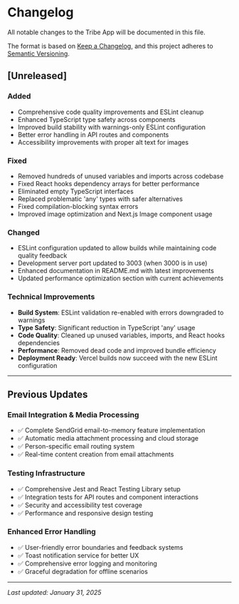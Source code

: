 # Changelog

All notable changes to the Tribe App will be documented in this file.

The format is based on [Keep a Changelog](https://keepachangelog.com/en/1.0.0/),
and this project adheres to [Semantic Versioning](https://semver.org/spec/v2.0.0.html).

## [Unreleased]

### Added
- Comprehensive code quality improvements and ESLint cleanup
- Enhanced TypeScript type safety across components
- Improved build stability with warnings-only ESLint configuration
- Better error handling in API routes and components
- Accessibility improvements with proper alt text for images

### Fixed
- Removed hundreds of unused variables and imports across codebase
- Fixed React hooks dependency arrays for better performance
- Eliminated empty TypeScript interfaces
- Replaced problematic 'any' types with safer alternatives
- Fixed compilation-blocking syntax errors
- Improved image optimization and Next.js Image component usage

### Changed
- ESLint configuration updated to allow builds while maintaining code quality feedback
- Development server port updated to 3003 (when 3000 is in use)
- Enhanced documentation in README.md with latest improvements
- Updated performance optimization section with current achievements

### Technical Improvements
- **Build System**: ESLint validation re-enabled with errors downgraded to warnings
- **Type Safety**: Significant reduction in TypeScript 'any' usage
- **Code Quality**: Cleaned up unused variables, imports, and React hooks dependencies
- **Performance**: Removed dead code and improved bundle efficiency
- **Deployment Ready**: Vercel builds now succeed with the new ESLint configuration

---

## Previous Updates

### Email Integration & Media Processing
- ✅ Complete SendGrid email-to-memory feature implementation
- ✅ Automatic media attachment processing and cloud storage
- ✅ Person-specific email routing system
- ✅ Real-time content creation from email attachments

### Testing Infrastructure
- ✅ Comprehensive Jest and React Testing Library setup
- ✅ Integration tests for API routes and component interactions
- ✅ Security and accessibility test coverage
- ✅ Performance and responsive design testing

### Enhanced Error Handling
- ✅ User-friendly error boundaries and feedback systems
- ✅ Toast notification service for better UX
- ✅ Comprehensive error logging and monitoring
- ✅ Graceful degradation for offline scenarios

---

*Last updated: January 31, 2025*